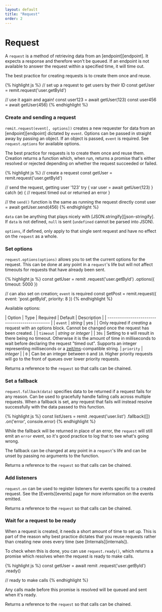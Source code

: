 ```yaml
---
layout: default
title: "Request"
order: 2
---
```

# Request

A `request` is a method of retrieving data from an [endpoint][endpoint]. It expects a response and therefore won't be queued. If an endpoint is not available to answer the request within a specified time, it will time out.

The best practice for creating requests is to create them once and reuse.

{% highlight js %}
// set up a request to get users by their ID
const getUser = remit.request('user.getById')

// use it again and again!
const user123 = await getUser(123)
const user456 = await getUser(456)
{% endhighlight %}

### Create and sending a request

`remit.request(event[, options])` creates a new requester for data from an [endpoint][endpoint] dictated by `event`. Options can be passed in straight away by passing an object. If an object is passed, `event` is required. See `request.options` for available options.

The best practice for requests is to create them once and reuse them. Creation returns a function which, when run, returns a promise that's either resolved or rejected depending on whether the request succeeded or failed.

{% highlight js %}
// create a request
const getUser = remit.request('user.getById')

// send the request, getting user '123'
try {
  var user = await getUser(123)
} catch (e) {
  // request timed out or returned an error
}

// the `send()` function is the same as running the request directly
const user = await getUser.send(456)
{% endhighlight %}

`data` can be anything that plays nicely with [JSON.stringify][json-stringify]. If `data` is not defined, `null` is sent (`undefined` cannot be parsed into JSON).

`options`, if defined, only apply to that single sent request and have no effect on the `request` as a whole.

### Set options

`request.options(options)` allows you to set the current options for the request. This can be done at any point in a `request`'s life but will not affect timeouts for requests that have already been sent.

{% highlight js %}
const getUser = remit
  .request('user.getById')
  .options({
    timeout: 5000
  })

// can also set on creation; `event` is required
const getPost = remit.request({
  event: 'post.getById',
  priority: 8
})
{% endhighlight %}

Available options:

| Option | Type | Required | Default | Description |
| ------------------------------------------------ |
| `event` | _string_ | yes | | Only required if _creating_ a request with an options block. Cannot be changed once the request has been created. |
| `timeout` | _string_ or _integer_ | | `30s` | Setting to `0` will result in there being no timeout. Otherwise it is the amount of time in milliseconds to wait before declaring the request "timed out". Supports an integer representing milliseconds or a [zeit/ms](https://github.com/zeit/ms)-compatible string.
| `priority` | _integer_ | | `0` | Can be an integer between `0` and `10`. Higher priority requests will go to the front of queues over lower priority requests.

Returns a reference to the `request` so that calls can be chained.

### Set a fallback

`request.fallback(data)` specifies data to be returned if a request fails for any reason. Can be used to gracefully handle failing calls across multiple requests. When a fallback is set, any request that fails will instead resolve successfully with the data passed to this function.

{% highlight js %}
const listUsers = remit
  .request('user.list')
  .fallback([])
  .on('error', console.error)
{% endhighlight %}

While the fallback will be returned in place of an error, the `request` will still emit an `error` event, so it's good practice to log that to see what's going wrong.

The fallback can be changed at any point in a `request`'s life and can be unset by passing no arguments to the function.

Returns a reference to the `request` so that calls can be chained.

### Add listeners

`request.on` can be used to register listeners for events specific to a created request. See the [Events][events] page for more information on the events emitted.

Returns a reference to the `request` so that calls can be chained.

### Wait for a request to be ready

When a request is created, it needs a short amount of time to set up. This is part of the reason why best practice dictates that you reuse requests rather than creating new ones every time (see [Internals][internals]).

To check when this is done, you can use `request.ready()`, which returns a promise which resolves when the request is ready to make calls.

{% highlight js %}
const getUser = await remit
  .request('user.getById')
  .ready()

// ready to make calls
{% endhighlight %}

Any calls made before this promise is resolved will be queued and sent when it's ready.

Returns a reference to the `request` so that calls can be chained.
